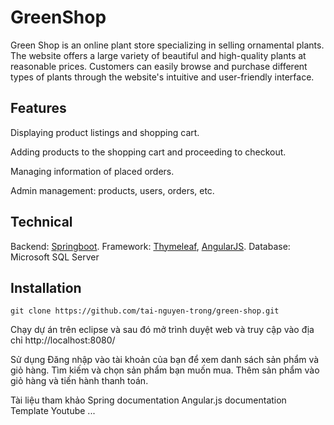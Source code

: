 # GreenShop

Green Shop is an online plant store specializing in selling ornamental plants. The website offers a large variety of beautiful and high-quality plants at reasonable prices. Customers can easily browse and purchase different types of plants through the website's intuitive and user-friendly interface.


## Features

Displaying product listings and shopping cart.

Adding products to the shopping cart and proceeding to checkout.

Managing information of placed orders.

Admin management: products, users, orders, etc.


## Technical

Backend: [Springboot](https://spring.io/projects/spring-boot).
Framework: [Thymeleaf](https://www.thymeleaf.org/), [AngularJS](https://angularjs.org/).
Database: Microsoft SQL Server


## Installation

```git
git clone https://github.com/tai-nguyen-trong/green-shop.git
```
Chạy dự án trên eclipse và sau đó mở trình duyệt web và truy cập vào địa chỉ http://localhost:8080/

Sử dụng
Đăng nhập vào tài khoản của bạn để xem danh sách sản phẩm và giỏ hàng.
Tìm kiếm và chọn sản phẩm bạn muốn mua.
Thêm sản phẩm vào giỏ hàng và tiến hành thanh toán.

Tài liệu tham khảo
Spring documentation
Angular.js documentation
Template
Youtube
...
